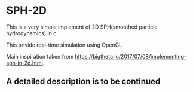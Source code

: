 # SPH-2D

This is a very simple implement of 2D SPH(smoothed particle hydrodynamics) in c

This privide real-time simulation using OpenGL

Main inspiration taken from https://bigtheta.io/2017/07/08/implementing-sph-in-2d.html.

## A detailed description is to be continued
